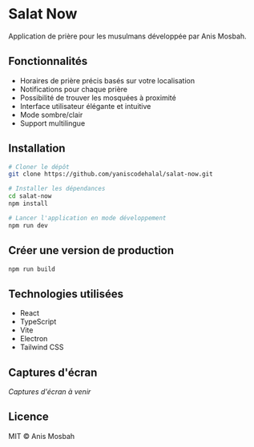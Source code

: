 # Salat Now

Application de prière pour les musulmans développée par Anis Mosbah.

## Fonctionnalités

- Horaires de prière précis basés sur votre localisation
- Notifications pour chaque prière
- Possibilité de trouver les mosquées à proximité
- Interface utilisateur élégante et intuitive
- Mode sombre/clair
- Support multilingue

## Installation

```bash
# Cloner le dépôt
git clone https://github.com/yaniscodehalal/salat-now.git

# Installer les dépendances
cd salat-now
npm install

# Lancer l'application en mode développement
npm run dev
```

## Créer une version de production

```bash
npm run build
```

## Technologies utilisées

- React
- TypeScript
- Vite
- Electron
- Tailwind CSS

## Captures d'écran

*Captures d'écran à venir*

## Licence

MIT © Anis Mosbah
